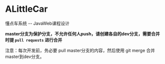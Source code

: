 # ALittleCar
懂点车系统 -- JavaWeb课程设计


**master分支为保护分支，不允许任何人push，请创建各自的dev分支，需要合并时提 `pull requests` 进行合并**

注意：每次开发前，务必要 pull master分支的内容，然后使用 git merge 合并master到dev分支。
